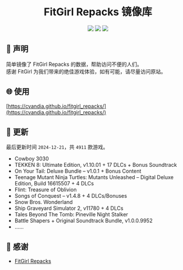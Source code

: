 ﻿<div align="center">

# FitGirl Repacks 镜像库

![](https://count.getloli.com/get/@fitgirl_repacks?theme=booru-lewd)
![](https://img.shields.io/badge/ci-passing-brightgreen.svg?logo=github) ![](https://img.shields.io/badge/license-MIT-brightgreen.svg)

</div>

## 📜 声明
简单镜像了 FitGirl Repacks 的数据，帮助访问不便的人们。  
感谢 FitGirl 为我们带来的绝佳游戏体验，如有可能，请尽量访问原站。

## 🌐 使用
[https://cvandia.github.io/fitgirl_repacks/](https://cvandia.github.io/fitgirl_repacks/)

## 🔄 更新
最后更新时间 `2024-12-21`，共 `4911` 款游戏。
- Cowboy 3030
- TEKKEN 8: Ultimate Edition, v1.10.01 + 17 DLCs + Bonus Soundtrack
- On Your Tail: Deluxe Bundle – v1.0.1 + Bonus Content
- Teenage Mutant Ninja Turtles: Mutants Unleashed – Digital Deluxe Edition, Build 16615507 + 4 DLCs
- Flint: Treasure of Oblivion
- Songs of Conquest – v1.4.8 + 4 DLCs/Bonuses
- Snow Bros. Wonderland
- Ship Graveyard Simulator 2, v11780 + 4 DLCs
- Tales Beyond The Tomb: Pineville Night Stalker
- Battle Shapers + Original Soundtrack Bundle, v1.0.0.9952
- ……

## 🙏 感谢
- [FitGirl Repacks](https://fitgirl-repacks.site/)
